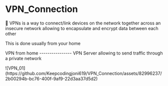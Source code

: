 # VPN_Connection

<p>🛜 VPNs is a way to connect/link devices on the network together across an insecure network allowing to encapsulate and encrypt data between each other</p>
<p>This is done usually from your home</p>
<p>VPN from home ---------------- VPN Server allowing to send traffic through a private network</p>
![VPN_01](https://github.com/Keepcodingjoni619/VPN_Connection/assets/82996237/2b00294b-bc76-400f-9af9-22d3aa37d5d2)
